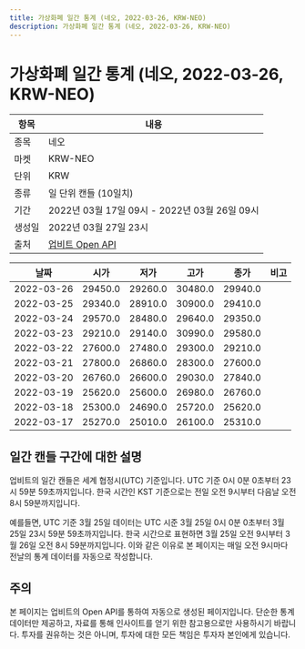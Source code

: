 ```yaml
---
title: 가상화폐 일간 통계 (네오, 2022-03-26, KRW-NEO)
description: 가상화폐 일간 통계 (네오, 2022-03-26, KRW-NEO)
---
```


가상화폐 일간 통계 (네오, 2022-03-26, KRW-NEO)
===

|항목|내용|
|--|--|
|종목|네오|
|마켓|KRW-NEO|
|단위|KRW|
|종류|일 단위 캔들 (10일치)|
|기간|2022년 03월 17일 09시 - 2022년 03월 26일 09시|
|생성일|2022년 03월 27일 23시|
|출처|[업비트 Open API](https://docs.upbit.com)|


|날짜|시가|저가|고가|종가|비고|
|--|--|--|--|--|--|
|2022-03-26|29450.0|29260.0|30480.0|29940.0|    |
|2022-03-25|29340.0|28910.0|30900.0|29410.0|    |
|2022-03-24|29570.0|28480.0|29640.0|29350.0|    |
|2022-03-23|29210.0|29140.0|30990.0|29580.0|    |
|2022-03-22|27600.0|27480.0|29300.0|29210.0|    |
|2022-03-21|27800.0|26860.0|28300.0|27600.0|    |
|2022-03-20|26760.0|26600.0|29030.0|27840.0|    |
|2022-03-19|25620.0|25600.0|26980.0|26760.0|    |
|2022-03-18|25300.0|24690.0|25720.0|25620.0|    |
|2022-03-17|25270.0|25010.0|26100.0|25310.0|    |


일간 캔들 구간에 대한 설명
---


업비트의 일간 캔들은 세계 협정시(UTC) 기준입니다. 
UTC 기준 0시 0분 0초부터 23시 59분 59초까지입니다. 
한국 시간인 KST 기준으로는 전일 오전 9시부터 다음날 오전 8시 59분까지입니다. 


예를들면, UTC 기준 3월 25일 데이터는 UTC 시준 3월 25일 0시 0분 0초부터 3월 25일 23시 59분 59초까지입니다. 
한국 시간으로 표현하면 3월 25일 오전 9시부터 3월 26일 오전 8시 59분까지입니다. 
이와 같은 이유로 본 페이지는 매일 오전 9시마다 전날의 통계 데이터를 자동으로 작성합니다. 


주의
---


본 페이지는 업비트의 Open API를 통하여 자동으로 생성된 페이지입니다. 
단순한 통계 데이터만 제공하고, 자료를 통해 인사이트를 얻기 위한 참고용으로만 사용하시기 바랍니다. 
투자를 권유하는 것은 아니며, 투자에 대한 모든 책임은 투자자 본인에게 있습니다. 
